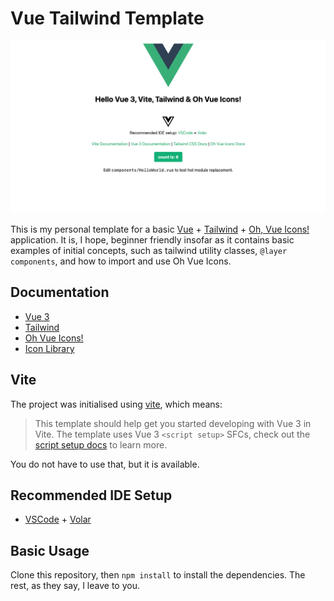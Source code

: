 # Vue Tailwind Template

![preview](preview.png)

This is my personal template for a basic [Vue](https://vuejs.org/) + [Tailwind](https://tailwindcss.com/) + [Oh, Vue Icons!](https://oh-vue-icons.netlify.app/docs) application. It is, I hope, beginner friendly insofar as it contains basic examples of initial concepts, such as tailwind utility classes, `@layer components`, and how to import and use Oh Vue Icons.

## Documentation
- [Vue 3](https://v3.vuejs.org/guide/introduction.html)
- [Tailwind](https://tailwindcss.com/docs)
- [Oh Vue Icons!](https://oh-vue-icons.netlify.app/docs)
- [Icon Library](https://oh-vue-icons.netlify.app/icons)

## Vite

The project was initialised using [vite](https://vitejs.dev/), which means:

> This template should help get you started developing with Vue 3 in Vite. The template uses Vue 3 `<script setup>` SFCs, check out the [script setup docs](https://v3.vuejs.org/api/sfc-script-setup.html#sfc-script-setup) to learn more.

You do not have to use that, but it is available.

## Recommended IDE Setup

- [VSCode](https://code.visualstudio.com/) + [Volar](https://marketplace.visualstudio.com/items?itemName=johnsoncodehk.volar)

## Basic Usage

Clone this repository, then `npm install` to install the dependencies. The rest, as they say, I leave to you.